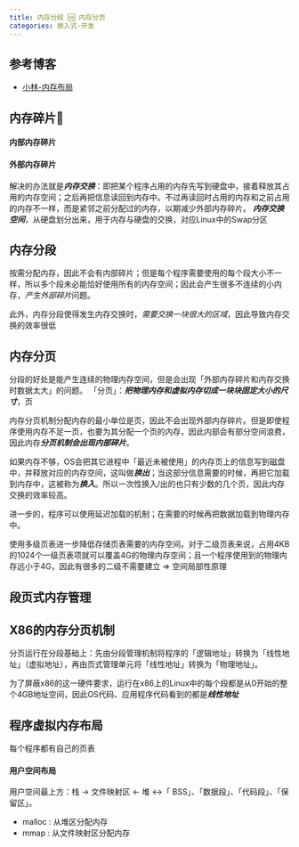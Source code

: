 ```yaml
---
title: 内存分段 🆚 内存分页
categories: 嵌入式-开发
---
```

## 参考博客
- [小林-内存布局](https://xiaolincoding.com/os/3_memory/vmem.html#linux-%E5%86%85%E5%AD%98%E5%B8%83%E5%B1%80)

## 内存碎片🧩
#### 内部内存碎片

#### 外部内存碎片
解决的办法就是***内存交换***：即把某个程序占用的内存先写到硬盘中，接着释放其占用的内存空间；之后再把信息读回到内存中。不过再读回时占用的内存和之前占用的内存不一样，而是紧邻之前分配过的内存，以期减少外部内存碎片。
***内存交换空间***，从硬盘划分出来，用于内存与硬盘的交换，对应Linux中的Swap分区

## 内存分段
按需分配内存，因此不会有内部碎片；但是每个程序需要使用的每个段大小不一样，所以多个段未必能恰好使用所有的内存空间；因此会产生很多不连续的小内存，*产生外部碎片*问题。

此外，内存分段使得发生内存交换时，*需要交换一块很大的区域*，因此导致内存交换的效率很低

## 内存分页
分段的好处是能产生连续的物理内存空间，但是会出现「外部内存碎片和内存交换时数据太大」的问题。
「分页」：***把物理内存和虚拟内存切成一块块固定大小的尺寸***，页

内存分页机制分配内存的最小单位是页，因此不会出现外部内存碎片。但是即使程序使用内存不足一页，也要为其分配一个页的内存，因此内部会有部分空间浪费，因此内存***分页机制会出现内部碎片***。

如果内存不够，OS会把其它进程中「最近未被使用」的内存页上的信息写到磁盘中，并释放对应的内存空间，这叫做***换出***；当这部分信息需要的时候，再把它加载到内存中，这被称为***换入***。所以一次性换入/出的也只有少数的几个页，因此内存交换的效率较高。

进一步的，程序可以使用延迟加载的机制；在需要的时候再把数据加载到物理内存中。

使用多级页表进一步降低存储页表需要的内存空间。对于二级页表来说，占用4KB的1024个一级页表项就可以覆盖4G的物理内存空间；且一个程序使用到的物理内存远小于4G，因此有很多的二级不需要建立 => 空间局部性原理

## 段页式内存管理

## X86的内存分页机制
分页运行在分段基础上：先由分段管理机制将程序的「逻辑地址」转换为「线性地址」（虚拟地址），再由页式管理单元将「线性地址」转换为「物理地址」。

为了屏蔽x86的这一硬件要求，运行在x86上的Linux中的每个段都是从0开始的整个4GB地址空间，因此OS代码、应用程序代码看到的都是***线性地址***

## 程序虚拟内存布局
每个程序都有自己的页表
#### 用户空间布局
用户空间最上方：栈 -> 文件映射区 <- 堆 <->「 BSS」、「数据段」、「代码段」、「保留区」。
- malloc : 从堆区分配内存
- mmap : 从文件映射区分配内存